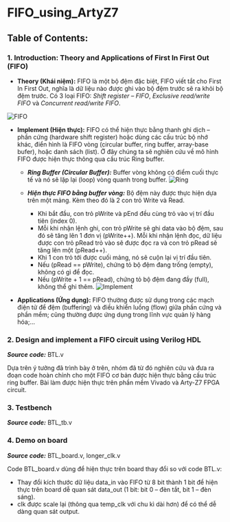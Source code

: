 # FIFO_using_ArtyZ7

## Table of Contents:

### 1. Introduction: Theory and Applications of First In First Out (FIFO) 
  - **Theory (Khái niệm):** FIFO là một bộ đệm đặc biệt, FIFO viết tắt cho First In First Out, nghĩa là dữ liệu nào được ghi vào bộ đệm trước sẽ ra khỏi bộ đệm trước. Có 3 loại FIFO: *Shift register – FIFO*, *Exclusive read/write FIFO* và *Concurrent read/write FIFO*.

![FIFO](https://github.com/user-attachments/assets/2b5557d6-4a1b-44fc-bc99-6a29c3017110)
  - **Implement (Hiện thực):** FIFO có thể hiện thực bằng thanh ghi dịch – phần cứng (hardware shift register) hoặc dùng các cấu trúc bộ nhớ khác, điển hình là FIFO vòng (circular buffer, ring buffer, array-base bufer), hoặc danh sách (list). Ở đây chúng ta sẽ nghiên cứu về mô hình FIFO được hiện thực thông qua cấu trúc Ring buffer.
    - ***Ring Buffer (Circular Buffer):*** Buffer vòng không có điểm cuối thực tế và nó sẽ lặp lại (loop) vòng quanh trong buffer.
![Ring](https://github.com/user-attachments/assets/21853192-7231-4ce4-b13c-e7a492cbb3ab)

    - ***Hiện thực FIFO bằng buffer vòng:*** Bộ đệm này được thực hiện dựa trên một mảng. Kèm theo đó là 2 con trỏ Write và Read.
      - Khi bắt đầu, con trỏ pWrite và pEnd đều cùng trỏ vào vị trí đầu tiên (index 0).
      - Mỗi khi nhận lệnh ghi, con trỏ pWrite sẽ ghi data vào bộ đệm, sau đó sẽ tăng lên 1 đơn vị (pWrite++). Mỗi khi nhận lệnh đọc, dữ liệu được con trỏ pRead trỏ vào sẽ được đọc ra và con trỏ pRead sẽ tăng lên một (pRead++).
      - Khi 1 con trỏ tới được cuối mảng, nó sẽ cuộn lại vị trí đầu tiên.
      - Nếu (pRead == pWrite), chứng tỏ bộ đệm đang trống (empty), không có gì để đọc.
      - Nếu (pWrite + 1 == pRead), chứng tỏ bộ đệm đang đầy (full), không thể ghi thêm.
![Implement](https://github.com/user-attachments/assets/6632e1a4-f76d-443a-9063-f1b9165ba4c1)

  - **Applications (Ứng dụng):** FIFO thường được sử dụng trong các mạch điện tử để đệm (buffering) và điều khiển luồng (flow) giữa phần cứng và phần mềm; cũng thường được ứng dụng trong lĩnh vực quản lý hàng hóa;...

### 2.	Design and implement a FIFO circuit using Verilog HDL
***Source code:*** BTL.v

Dựa trên ý tưởng đã trình bày ở trên, nhóm đã từ đó nghiên cứu và đưa ra đoạn code hoàn chỉnh cho một FIFO cơ bản được hiện thực bằng cấu trúc ring buffer. Bài làm được hiện thực trên phần mềm Vivado và Arty-Z7 FPGA circuit.

### 3.	Testbench
***Source code:*** BTL_tb.v

### 4.	Demo on board
***Source code:*** BTL_board.v, longer_clk.v

Code BTL_board.v dùng để hiện thực trên board thay đổi so với code BTL.v:
  - Thay đổi kích thước dữ liệu data_in vào FIFO từ 8 bit thành 1 bit để hiện thực trên board dễ quan sát data_out (1 bit: bit 0 – đèn tắt, bit 1 – đèn sáng).
  - clk được scale lại (thông qua temp_clk với chu kì dài hơn) để có thể dễ dàng quan sát output.
